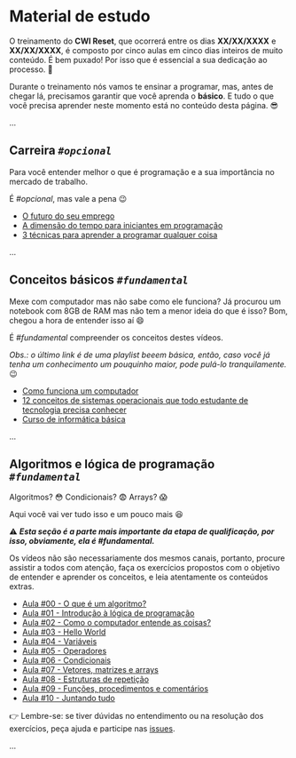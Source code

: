 # Material de estudo

O treinamento do **CWI Reset**, que ocorrerá entre os dias **XX/XX/XXXX** e **XX/XX/XXXX**, é composto por cinco aulas em cinco dias inteiros de muito conteúdo. É bem puxado! Por isso que é essencial a sua dedicação ao processo. :muscle:

Durante o treinamento nós vamos te ensinar a programar, mas, antes de chegar lá, precisamos garantir que você aprenda o **básico**. E tudo o que você precisa aprender neste momento está no conteúdo desta página. :sunglasses:

...

## Carreira _`#opcional`_

Para você entender melhor o que é programação e a sua importância no mercado de trabalho.

É _#opcional_, mas vale a pena :wink:

- [O futuro do seu emprego](https://youtu.be/qVGxWi6XDAI)
- [A dimensão do tempo para iniciantes em programação](https://youtu.be/Qb5b8ZE9tIY)
- [3 técnicas para aprender a programar qualquer coisa](https://youtu.be/ZtMzB5CoekE)

...

## Conceitos básicos _`#fundamental`_

Mexe com computador mas não sabe como ele funciona? Já procurou um notebook com 8GB de RAM mas não tem a menor ideia do que é isso? Bom, chegou a hora de entender isso aí :smile:

É _#fundamental_ compreender os conceitos destes vídeos.

_Obs.: o último link é de uma playlist beeem básica, então, caso você já tenha um conhecimento um pouquinho maior, pode pulá-lo tranquilamente._ :wink:

- [Como funciona um computador](https://www.youtube.com/watch?v=MpKbTNonIwc)
- [12 conceitos de sistemas operacionais que todo estudante de tecnologia precisa conhecer](https://youtu.be/T7lCM3l7vAQ)
- [Curso de informática básica](https://www.youtube.com/playlist?list=PL-QAz5R5Rlm7wn20xLTIr84gbS2XkzqEZ)

...

## Algoritmos e lógica de programação _`#fundamental`_

Algoritmos? :flushed: Condicionais? :fearful: Arrays? :scream:

Aqui você vai ver tudo isso e um pouco mais :satisfied:

:warning: _**Esta seção é a parte mais importante da etapa de qualificação, por isso, obviamente, ela é #fundamental.**_

Os vídeos não são necessariamente dos mesmos canais, portanto, procure assistir a todos com atenção, faça os exercícios propostos com o objetivo de entender e aprender os conceitos, e leia atentamente os conteúdos extras.

- [Aula #00 - O que é um algoritmo?](aula00/aula.md)
- [Aula #01 - Introdução à lógica de programação](aula01/aula.md)
- [Aula #02 - Como o computador entende as coisas?](aula02/aula.md)
- [Aula #03 - Hello World](aula03/aula.md)
- [Aula #04 - Variáveis](aula04/aula.md)
- [Aula #05 - Operadores](aula05/aula.md)
- [Aula #06 - Condicionais](aula06/aula.md)
- [Aula #07 - Vetores, matrizes e arrays](aula07/aula.md)
- [Aula #08 - Estruturas de repetição](aula08/aula.md)
- [Aula #09 - Funções, procedimentos e comentários](aula09/aula.md)
- [Aula #10 - Juntando tudo](aula10/aula.md)

:point_right: Lembre-se: se tiver dúvidas no entendimento ou na resolução dos exercícios, peça ajuda e participe nas [issues](https://github.com/cwi-reset/edicao-02-qualificatoria/issues).

...

